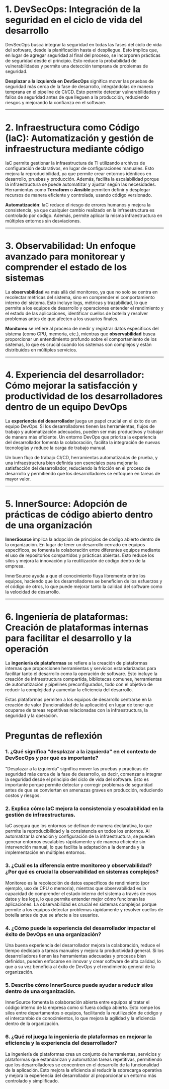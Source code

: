 # 1. DevSecOps: Integración de la seguridad en el ciclo de vida del desarrollo

DevSecOps busca integrar la seguridad en todas las fases del ciclo de vida del software, desde la planificación hasta el despliegue. Esto implica que, en lugar de agregar seguridad al final del proceso, se incorporen prácticas de seguridad desde el principio. Esto reduce la probabilidad de vulnerabilidades y permite una detección temprana de problemas de seguridad.

**Desplazar a la izquierda en DevSecOps** significa mover las pruebas de seguridad más cerca de la fase de desarrollo, integrándolas de manera temprana en el pipeline de CI/CD. Esto permite detectar vulnerabilidades y fallos de seguridad antes de que lleguen a la producción, reduciendo riesgos y mejorando la confianza en el software.

---

# 2. Infraestructura como Código (IaC): Automatización y gestión de infraestructura mediante código

IaC permite gestionar la infraestructura de TI utilizando archivos de configuración declarativos, en lugar de configuraciones manuales. Esto mejora la reproducibilidad, ya que permite crear entornos idénticos en desarrollo, pruebas y producción. Además, facilita la escalabilidad porque la infraestructura se puede automatizar y ajustar según las necesidades. Herramientas como **Terraform** o **Ansible** permiten definir y desplegar recursos de manera eficiente y controlada, usando código versionado.

**Automatización**: IaC reduce el riesgo de errores humanos y mejora la consistencia, ya que cualquier cambio realizado en la infraestructura es controlado por código. Además, permite aplicar la misma infraestructura en múltiples entornos sin desviaciones.

---

# 3. Observabilidad: Un enfoque avanzado para monitorear y comprender el estado de los sistemas

La **observabilidad** va más allá del monitoreo, ya que no solo se centra en recolectar métricas del sistema, sino en comprender el comportamiento interno del sistema. Esto incluye logs, métricas y trazabilidad, lo que permite a los equipos de desarrollo y operaciones entender el rendimiento y el estado de las aplicaciones, identificar cuellos de botella y resolver problemas antes de que afecten a los usuarios finales.

**Monitoreo** se refiere al proceso de medir y registrar datos específicos del sistema (como CPU, memoria, etc.), mientras que **observabilidad** busca proporcionar un entendimiento profundo sobre el comportamiento de los sistemas, lo que es crucial cuando los sistemas son complejos y están distribuidos en múltiples servicios.

---

# 4. Experiencia del desarrollador: Cómo mejorar la satisfacción y productividad de los desarrolladores dentro de un equipo DevOps

La **experiencia del desarrollador** juega un papel crucial en el éxito de un equipo DevOps. Si los desarrolladores tienen las herramientas, flujos de trabajo y automatización adecuados, pueden ser más productivos y trabajar de manera más eficiente. Un entorno DevOps que prioriza la experiencia del desarrollador fomenta la colaboración, facilita la integración de nuevas tecnologías y reduce la carga de trabajo manual.

Un buen flujo de trabajo CI/CD, herramientas automatizadas de prueba, y una infraestructura bien definida son esenciales para mejorar la satisfacción del desarrollador, reduciendo la fricción en el proceso de desarrollo y permitiendo que los desarrolladores se enfoquen en tareas de mayor valor.

---

# 5. InnerSource: Adopción de prácticas de código abierto dentro de una organización

**InnerSource** implica la adopción de principios de código abierto dentro de la organización. En lugar de tener un desarrollo cerrado en equipos específicos, se fomenta la colaboración entre diferentes equipos mediante el uso de repositorios compartidos y prácticas abiertas. Esto reduce los silos y mejora la innovación y la reutilización de código dentro de la empresa.

InnerSource ayuda a que el conocimiento fluya libremente entre los equipos, haciendo que los desarrolladores se beneficien de los esfuerzos y el código de otros, lo que puede mejorar tanto la calidad del software como la velocidad de desarrollo.

---

# 6. Ingeniería de plataformas: Creación de plataformas internas para facilitar el desarrollo y la operación

La **ingeniería de plataformas** se refiere a la creación de plataformas internas que proporcionen herramientas y servicios estandarizados para facilitar tanto el desarrollo como la operación de software. Esto incluye la creación de infraestructura compartida, bibliotecas comunes, herramientas de automatización y pipelines preconfigurados, todo con el objetivo de reducir la complejidad y aumentar la eficiencia del desarrollo.

Estas plataformas permiten a los equipos de desarrollo centrarse en la creación de valor (funcionalidad de la aplicación) en lugar de tener que ocuparse de tareas repetitivas relacionadas con la infraestructura, la seguridad y la operación.



# Preguntas de reflexión

### 1. ¿Qué significa "desplazar a la izquierda" en el contexto de DevSecOps y por qué es importante?
"Desplazar a la izquierda" significa mover las pruebas y prácticas de seguridad más cerca de la fase de desarrollo, es decir, comenzar a integrar la seguridad desde el principio del ciclo de vida del software. Esto es importante porque permite detectar y corregir problemas de seguridad antes de que se conviertan en amenazas graves en producción, reduciendo costos y riesgos.

### 2. Explica cómo IaC mejora la consistencia y escalabilidad en la gestión de infraestructuras.
IaC asegura que los entornos se definan de manera declarativa, lo que permite la reproducibilidad y la consistencia en todos los entornos. Al automatizar la creación y configuración de la infraestructura, se pueden generar entornos escalables rápidamente y de manera eficiente sin intervención manual, lo que facilita la adaptación a la demanda y la implementación en múltiples entornos.

### 3. ¿Cuál es la diferencia entre monitoreo y observabilidad? ¿Por qué es crucial la observabilidad en sistemas complejos?
Monitoreo es la recolección de datos específicos de rendimiento (por ejemplo, uso de CPU o memoria), mientras que observabilidad es la capacidad de comprender el estado interno del sistema a través de esos datos y los logs, lo que permite entender mejor cómo funcionan las aplicaciones. La observabilidad es crucial en sistemas complejos porque permite a los equipos detectar problemas rápidamente y resolver cuellos de botella antes de que se afecte a los usuarios.

### 4. ¿Cómo puede la experiencia del desarrollador impactar el éxito de DevOps en una organización?
Una buena experiencia del desarrollador mejora la colaboración, reduce el tiempo dedicado a tareas manuales y mejora la productividad general. Si los desarrolladores tienen las herramientas adecuadas y procesos bien definidos, pueden enfocarse en innovar y crear software de alta calidad, lo que a su vez beneficia al éxito de DevOps y el rendimiento general de la organización.

### 5. Describe cómo InnerSource puede ayudar a reducir silos dentro de una organización.
InnerSource fomenta la colaboración abierta entre equipos al tratar el código interno de la empresa como si fuera código abierto. Esto rompe los silos entre departamentos o equipos, facilitando la reutilización de código y el intercambio de conocimientos, lo que mejora la agilidad y la eficiencia dentro de la organización.

### 6. ¿Qué rol juega la ingeniería de plataformas en mejorar la eficiencia y la experiencia del desarrollador?
La ingeniería de plataformas crea un conjunto de herramientas, servicios y plataformas que estandarizan y automatizan tareas repetitivas, permitiendo que los desarrolladores se concentren en el desarrollo de la funcionalidad de la aplicación. Esto mejora la eficiencia al reducir la sobrecarga operativa y mejora la experiencia del desarrollador al proporcionar un entorno más controlado y simplificado.

